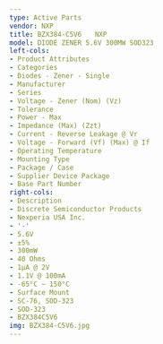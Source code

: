 ```yaml
---
type: Active Parts
vendor: NXP
title: BZX384-C5V6　　NXP
model: DIODE ZENER 5.6V 300MW SOD323
left-cols:
- Product Attributes
- Categories
- Diodes - Zener - Single
- Manufacturer
- Series
- Voltage - Zener (Nom) (Vz)
- Tolerance
- Power - Max
- Impedance (Max) (Zzt)
- Current - Reverse Leakage @ Vr
- Voltage - Forward (Vf) (Max) @ If
- Operating Temperature
- Mounting Type
- Package / Case
- Supplier Device Package
- Base Part Number
right-cols:
- Description
- Discrete Semiconductor Products
- Nexperia USA Inc.
- '-'
- 5.6V
- ±5%
- 300mW
- 40 Ohms
- 1µA @ 2V
- 1.1V @ 100mA
- -65°C ~ 150°C
- Surface Mount
- SC-76, SOD-323
- SOD-323
- BZX384C5V6
img: BZX384-C5V6.jpg
---
```

